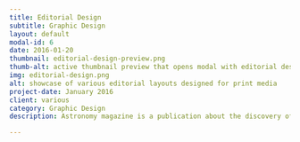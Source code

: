 ```yaml
---
title: Editorial Design
subtitle: Graphic Design
layout: default
modal-id: 6
date: 2016-01-20
thumbnail: editorial-design-preview.png
thumb-alt: active thumbnail preview that opens modal with editorial design works
img: editorial-design.png
alt: showcase of various editorial layouts designed for print media
project-date: January 2016
client: various
category: Graphic Design
description: Astronomy magazine is a publication about the discovery of the great cosmos. Their first and only article never published is about black holes and their awesomeness. Astronomy magazine's logo was designed by me and all images provided by <a href="http://www.nasa.gov/multimedia/imagegallery/index.html" target="_blank">NASA</a>.<p>Experimentart is a magazine about art, music and design. This layout is based on an interview made to artist <a href="http://iri5.com/" target="_blank">iri5</a> about her beautiful and nostalgic, original creations.</p>

---
```

